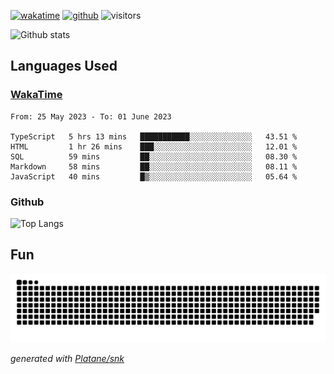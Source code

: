 [![wakatime](https://wakatime.com/badge/user/82c377cd-a54c-404c-b7df-177b313ca539.svg)](https://wakatime.com/@82c377cd-a54c-404c-b7df-177b313ca539)
[![github](https://img.shields.io/github/followers/xinthose?logo=github&style=plastic)](https://github.com/alanhamlett?tab=followers)
![visitors](https://visitor-badge.glitch.me/badge?page_id=xinthose&left_color=green&right_color=red)

![Github stats](https://github-readme-stats.vercel.app/api?username=xinthose&show_icons=true&theme=radical&count_private=true)

## Languages Used

### [WakaTime](https://wakatime.com/)
<!--START_SECTION:waka-->

```text
From: 25 May 2023 - To: 01 June 2023

TypeScript   5 hrs 13 mins   ███████████░░░░░░░░░░░░░░   43.51 %
HTML         1 hr 26 mins    ███░░░░░░░░░░░░░░░░░░░░░░   12.01 %
SQL          59 mins         ██░░░░░░░░░░░░░░░░░░░░░░░   08.30 %
Markdown     58 mins         ██░░░░░░░░░░░░░░░░░░░░░░░   08.11 %
JavaScript   40 mins         █▒░░░░░░░░░░░░░░░░░░░░░░░   05.64 %
```

<!--END_SECTION:waka-->

### Github

![Top Langs](https://github-readme-stats.vercel.app/api/top-langs/?username=xinthose)

## Fun
![github contribution grid snake animation](https://raw.githubusercontent.com/xinthose/xinthose/output/github-contribution-grid-snake.svg)

_generated with [Platane/snk](https://github.com/Platane/snk)_
